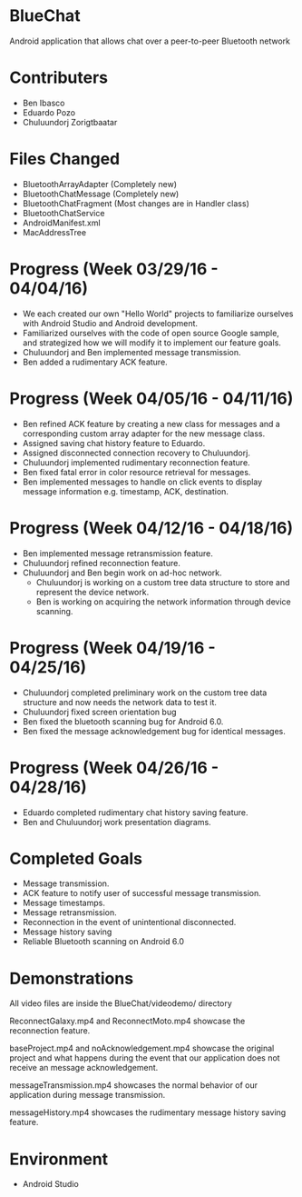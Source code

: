 # BlueChat
Android application that allows chat over a peer-to-peer Bluetooth network

# Contributers
  - Ben Ibasco
  - Eduardo Pozo
  - Chuluundorj Zorigtbaatar

# Files Changed
  - BluetoothArrayAdapter (Completely new)
  - BluetoothChatMessage (Completely new)
  - BluetoothChatFragment (Most changes are in Handler class)
  - BluetoothChatService
  - AndroidManifest.xml
  - MacAddressTree
  
# Progress (Week 03/29/16 - 04/04/16)
 - We each created our own "Hello World" projects to familiarize ourselves with Android Studio and Android development.
 - Familiarized ourselves with the code of open source Google sample, and strategized how we will modify it to implement our feature goals.
 - Chuluundorj and Ben implemented message transmission.
 - Ben added a rudimentary ACK feature.
 
# Progress (Week 04/05/16 - 04/11/16)
 - Ben refined ACK feature by creating a new class for messages and a corresponding custom array adapter for the new message class.
 - Assigned saving chat history feature to Eduardo.
 - Assigned disconnected connection recovery to Chuluundorj.
 - Chuluundorj implemented rudimentary reconnection feature.
 - Ben fixed fatal error in color resource retrieval for messages.
 - Ben implemented messages to handle on click events to display message information e.g. timestamp, ACK, destination.

# Progress (Week 04/12/16 - 04/18/16)
 - Ben implemented message retransmission feature.
 - Chuluundorj refined reconnection feature.
 - Chuluundorj and Ben begin work on ad-hoc network.
    - Chuluundorj is working on a custom tree data structure to store and represent the device network.
    - Ben is working on acquiring the network information through device scanning.

# Progress (Week 04/19/16 - 04/25/16)
 - Chuluundorj completed preliminary work on the custom tree data structure and now needs the network data to test it.
 - Chuluundorj fixed screen orientation bug
 - Ben fixed the bluetooth scanning bug for Android 6.0.
 - Ben fixed the message acknowledgement bug for identical messages.
 
 # Progress (Week 04/26/16 - 04/28/16)
 - Eduardo completed rudimentary chat history saving feature.
 - Ben and Chuluundorj work presentation diagrams.

# Completed Goals
 - Message transmission.
 - ACK feature to notify user of successful message transmission.
 - Message timestamps.
 - Message retransmission.
 - Reconnection in the event of unintentional disconnected.
 - Message history saving
 - Reliable Bluetooth scanning on Android 6.0

# Demonstrations
All video files are inside the BlueChat/videodemo/ directory

ReconnectGalaxy.mp4 and ReconnectMoto.mp4 showcase the reconnection feature.

baseProject.mp4 and noAcknowledgement.mp4 showcase the original project and what happens during the event that our application does not receive an message acknowledgement.

messageTransmission.mp4 showcases the normal behavior of our application during message transmission.

messageHistory.mp4 showcases the rudimentary message history saving feature.

# Environment
 - Android Studio
